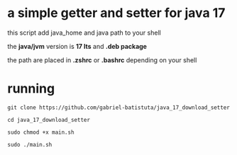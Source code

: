# a simple getter and setter for java 17

this script add java_home and java path to your shell

the **java/jvm** version is **17 lts** and **.deb package**

the path are placed in **.zshrc** or **.bashrc** depending on your shell

# running
```shell
git clone https://github.com/gabriel-batistuta/java_17_download_setter

cd java_17_download_setter

sudo chmod +x main.sh

sudo ./main.sh
```
